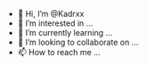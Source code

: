 - 👋 Hi, I’m @Kadrxx
- 👀 I’m interested in ...
- 🌱 I’m currently learning ...
- 💞️ I’m looking to collaborate on ...
- 📫 How to reach me ...

<!---
Kadrxx/Kadrxx is a ✨ special ✨ repository because its `README.md` (this file) appears on your GitHub profile.
You can click the Preview link to take a look at your changes.
--
